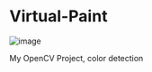 # Virtual-Paint
![image](https://github.com/imdhiep/Virtual-Paint/assets/129377698/aa507c79-3923-4afa-abc1-346d794cf47f)


My OpenCV Project, color detection
